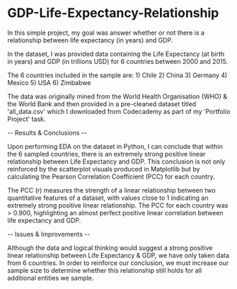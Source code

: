 # GDP-Life-Expectancy-Relationship

In this simple project, my goal was answer whether or not there is a relationship between life expectancy (in years) and GDP. 

In the dataset, I was provided data containing the Life Expectancy (at birth in years) and GDP (in trillions USD) for 6 countries between 2000 and 2015.

The 6 countries included in the sample are:
    1) Chile
    2) China
    3) Germany
    4) Mexico
    5) USA
    6) Zimbabwe 

The data was originally mined from the World Health Organisation (WHO) & the World Bank and then provided in a pre-cleaned dataset titled 'all_data.csv' which I downloaded from Codecademy as part of my 'Portfolio Project' task. 


-- Results & Conclusions --

Upon performing EDA on the dataset in Python, I can conclude that within the 6 sampled countries, there is an extremely strong positive linear relationship between Life Expectancy and GDP. This conclusion is not only reinforced by the scatterplot visuals produced in Matplotlib but by calculating the Pearson Correlation Coefficient (PCC) for each country. 

The PCC (r) measures the strength of a linear relationship between two quantitative features of a dataset, with values close to 1 indicating an extremely strong positive linear relationship. The PCC for each country was > 0.900, highlighting an almost perfect positive linear correlation between life expectancy and GDP. 


-- Issues & Improvements -- 

Although the data and logical thinking would suggest a strong positive linear relationship between Life Expectancy & GDP, we have only taken data from 6 countries. In order to reinforce our conclusion, we must increase our sample size to determine whether this relationship still holds for all additional entities we sample. 
